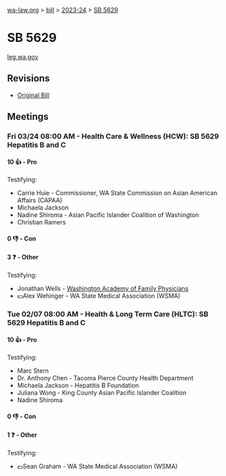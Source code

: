 [wa-law.org](/) > [bill](/bill/) > [2023-24](/bill/2023-24/) > [SB 5629](/bill/2023-24/sb/5629/)

# SB 5629
[leg.wa.gov](https://app.leg.wa.gov/billsummary?BillNumber=5629&Year=2023&Initiative=false)

## Revisions
* [Original Bill](1/)

## Meetings
### Fri 03/24 08:00 AM - Health Care & Wellness (HCW): SB 5629 Hepatitis B and C
#### 10 👍 - Pro
Testifying:
* Carrie Huie - Commissioner, WA State Commission on Asian American Affairs (CAPAA)
* Michaela Jackson
* Nadine Shiroma - Asian Pacific Islander Coalition of Washington
* Christian Ramers

#### 0 👎 - Con

#### 3 ❓ - Other
Testifying:
* Jonathan Wells - [Washington Academy of Family Physicians](/org/washington_academy_of_family_physicians/)
* 💵Alex Wehinger - WA State Medical Association (WSMA)

### Tue 02/07 08:00 AM - Health & Long Term Care (HLTC): SB 5629 Hepatitis B and C
#### 10 👍 - Pro
Testifying:
* Marc Stern
* Dr. Anthony Chen - Tacoma Pierce County Health Department
* Michaela Jackson - Hepatitis B Foundation
* Juliana Wong - King County Asian Pacific Islander Coalition
* Nadine Shiroma

#### 0 👎 - Con

#### 1 ❓ - Other
Testifying:
* 💵Sean Graham - WA State Medical Association (WSMA)
